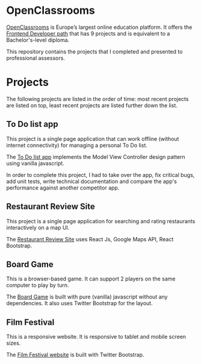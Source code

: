 # OpenClassrooms

[OpenClassrooms](https://openclassrooms.com) is Europe’s largest online education platform. It offers the [Frontend Developer path](https://openclassrooms.com/en/paths/61-front-end-developer) that has 9 projects and is equivalent to a Bachelor's-level diploma.

This repository contains the projects that I completed and presented to professional assessors.

# Projects

The following projects are listed in the order of time: most recent projects are listed on top, least recent projects are listed further down the list.

## To Do list app

This project is a single page application that can work offline (without internet connectivity) for managing a personal To Do list.

The [To Do list app](https://github.com/tammywebdev/OpenClassrooms/blob/main/projects/todo-list-app/README.md) implements the Model View Controller design pattern using vanilla javascript.

In order to complete this project, I had to take over the app, fix critical bugs, add unit tests, write technical documentation and compare the app's performance against another competitor app.

## Restaurant Review Site

This project is a single page application for searching and rating restaurants interactively on a map UI.

The [Restaurant Review Site](https://github.com/tammywebdev/OpenClassrooms/blob/main/projects/restaurant-review-app/README.md) uses React Js, Google Maps API, React Bootstrap.

## Board Game

This is a browser-based game. It can support 2 players on the same computer to play by turn.

The [Board Game](https://github.com/tammywebdev/OpenClassrooms/blob/main/projects/board-game/README.md) is built with pure (vanilla) javascript without any dependencies. It also uses Twitter Bootstrap for the layout.

## Film Festival

This is a responsive website. It is responsive to tablet and mobile screen sizes.

The [Film Festival website](https://github.com/tammywebdev/OpenClassrooms/blob/main/projects/film-festival/README.md) is built with Twitter Bootstrap.
